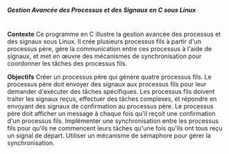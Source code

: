 ***Gestion Avancée des Processus et des Signaux en C sous Linux***
#
**Contexte**
Ce programme en C illustre la gestion avancée des processus et des signaux sous Linux. Il crée plusieurs processus fils à partir d'un processus père, gère la communication entre ces processus à l'aide de signaux, et met en œuvre des mécanismes de synchronisation pour coordonner les tâches des processus fils.

**Objectifs**
Créer un processus père qui génère quatre processus fils.
Le processus père doit envoyer des signaux aux processus fils pour leur demander d'exécuter des tâches spécifiques.
Les processus fils doivent traiter les signaux reçus, effectuer des tâches complexes, et répondre en envoyant des signaux de confirmation au processus père.
Le processus père doit afficher un message à chaque fois qu'il reçoit une confirmation d'un processus fils.
Implémenter une synchronisation entre les processus fils pour qu'ils ne commencent leurs tâches qu'une fois qu'ils ont tous reçu un signal de départ.
Utiliser un mécanisme de sémaphore pour gérer la synchronisation.
